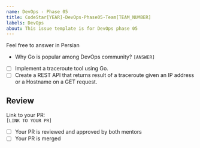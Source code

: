 ```yaml
---
name: DevOps - Phase 05
title: CodeStar[YEAR]-DevOps-Phase05-Team[TEAM_NUMBER]
labels: DevOps
about: This issue template is for DevOps phase 05
---
```

Feel free to answer in Persian
- Why Go is popular among DevOps community?
  `[ANSWER]`
- [ ] Implement a traceroute tool using Go.
- [ ] Create a REST API that returns result of a traceroute given an IP address or a Hostname on a GET request.
## Review
Link to your PR:  
`[LINK TO YOUR PR]`  
 - [ ] Your PR is reviewed and approved by both mentors
 - [ ] Your PR is merged
